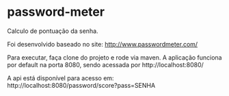 # password-meter

Calculo de pontuação da senha.

Foi desenvolvido baseado no site: http://www.passwordmeter.com/

Para executar, faça clone do projeto e rode via maven.
A aplicação funciona por default na porta 8080, sendo acessada por http://localhost:8080/

A api está disponível para acesso em: http://localhost:8080/password/score?pass=SENHA
